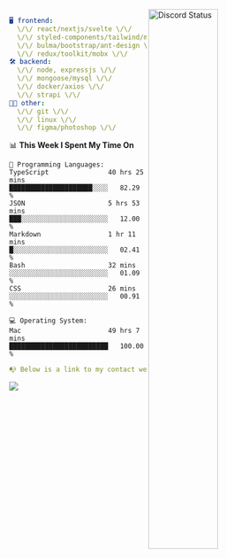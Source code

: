 
<a href="https://discord.com/users/279302975371870218" target="_blank">
    <img width="50%" align="right" alt="Discord Status" src="https://lanyard.cnrad.dev/api/279302975371870218?bg=161B22&borderRadius=5px%205px%200%200&hideTimestamp=true&idleMessage=Just%20chillin%27%20at%20the%20moment&animated=true">
</a>

```yaml
🖥️ frontend: 
  \/\/ react/nextjs/svelte \/\/
  \/\/ styled-components/tailwind/mui/
  \/\/ bulma/bootstrap/ant-design \/\/
  \/\/ redux/toolkit/mobx \/\/
🛠 backend: 
  \/\/ node, expressjs \/\/
  \/\/ mongoose/mysql \/\/
  \/\/ docker/axios \/\/
  \/\/ strapi \/\/
👨‍💻 other: 
  \/\/ git \/\/ 
  \/\/ linux \/\/
  \/\/ figma/photoshop \/\/
```
<!--START_SECTION:waka-->
📊 **This Week I Spent My Time On** 

```text
💬 Programming Languages: 
TypeScript               40 hrs 25 mins      █████████████████████░░░░   82.29 % 
JSON                     5 hrs 53 mins       ███░░░░░░░░░░░░░░░░░░░░░░   12.00 % 
Markdown                 1 hr 11 mins        █░░░░░░░░░░░░░░░░░░░░░░░░   02.41 % 
Bash                     32 mins             ░░░░░░░░░░░░░░░░░░░░░░░░░   01.09 % 
CSS                      26 mins             ░░░░░░░░░░░░░░░░░░░░░░░░░   00.91 % 

💻 Operating System: 
Mac                      49 hrs 7 mins       █████████████████████████   100.00 % 
```


<!--END_SECTION:waka-->
```yaml
📭 Below is a link to my contact website 
```
<a href="https://mxns.xyz" target="_black"> <img src="https://img.shields.io/badge/website-161B22?style=for-the-badge&logo=About.me&logoColor=white"></img> <a/>
